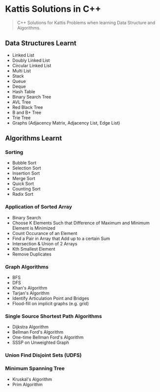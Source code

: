 # Kattis Solutions in C++
> C++ Solutions for Kattis Problems when learning Data Structure and Algorithms.

## Data Structures Learnt
- Linked List
- Doubly Linked List
- Circular Linked List
- Multi List
- Stack
- Queue
- Deque
- Hash Table
- Binary Search Tree
- AVL Tree
- Red Black Tree
- B and B+ Tree 
- Trie Tree
- Graphs (Adjacency Matrix, Adjacency List, Edge List)

## Algorithms Learnt

### Sorting
  - Bubble Sort
  - Selection Sort
  - Insertion Sort
  - Merge Sort
  - Quick Sort
  - Counting Sort
  - Radix Sort

### Application of Sorted Array
  - Binary Search
  - Choose K Elements Such that Difference of Maximum and Minimum Element is Minimized
  - Count Occurance of an Element
  - Find a Pair in Array that Add up to a certain Sum
  - Intersection & Union of 2 Arrays
  - Kth Smallest Element
  - Remove Duplicates

### Graph Algorithms
  - BFS
  - DFS
  - Khan's Algorithm
  - Tarjan's Algorithm
  - Identify Articulation Point and Bridges
  - Flood-fill on implicit graphs (e.g. grid)

### Single Source Shortest Path Algorithms
  - Dijkstra Algorithm
  - Bellman Ford's Algorithm
  - One-time Bellman Ford's Algorithm
  - SSSP on Unweighted Graph

### Union Find Disjoint Sets (UDFS)

### Minimum Spanning Tree
  - Kruskal's Algorithm
  - Prim Algorithm

 